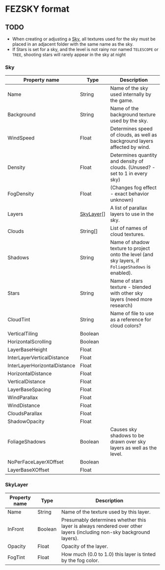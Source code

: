 # FEZSKY format

## TODO

- When creating or adjusting a [Sky](#sky), all textures used for the sky must be placed in an adjacent folder with the same name as the sky.
- If Stars is set for a sky, and the level is not rainy nor named `TELESCOPE` or `TREE`, shooting stars will rarely appear in the sky at night

### Sky
|Property name|Type|Description|
|-|-|-|
|Name|String|Name of the sky used internally by the game.|
|Background|String|Name of the background texture used by the sky.|
|WindSpeed|Float|Determines speed of clouds, as well as background layers affected by wind.|
|Density|Float|Determines quantity and density of clouds. (Unused? - set to 1 in every sky)|
|FogDensity|Float|(Changes fog effect - exact behavior unknown)|
|Layers|[SkyLayer](#skyLayer)[]|A list of parallax layers to use in the sky.|
|Clouds|String[]|List of names of cloud textures.|
|Shadows|String|Name of shadow texture to project onto the level (and sky layers, if `FoliageShadows` is enabled).|
|Stars|String|Name of stars texture - blended with other sky layers (need more research)|
|CloudTint|String|Name of file to use as a reference for cloud colors?|
|VerticalTiling|Boolean||
|HorizontalScrolling|Boolean||
|LayerBaseHeight|Float||
|InterLayerVerticalDistance|Float||
|InterLayerHorizontalDistance|Float||
|HorizontalDistance|Float||
|VerticalDistance|Float||
|LayerBaseSpacing|Float||
|WindParallax|Float||
|WindDistance|Float||
|CloudsParallax|Float||
|ShadowOpacity|Float||
|FoliageShadows|Boolean|Causes sky shadows to be drawn over sky layers as well as the level.|
|NoPerFaceLayerXOffset|Boolean||
|LayerBaseXOffset|Float||

### SkyLayer
|Property name|Type|Description|
|-|-|-|
|Name|String|Name of the texture used by this layer.|
|InFront|Boolean|Presumably determines whether this layer is always rendered over other layers (including non-sky background layers).|
|Opacity|Float|Opacity of the layer.|
|FogTint|Float|How much (0.0 to 1.0) this layer is tinted by the fog color.|
